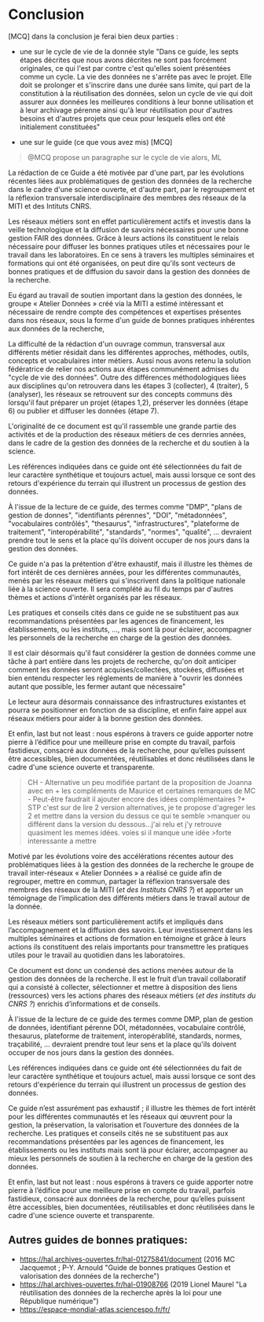 # Conclusion

[MCQ] 
dans la conclusion je ferai bien deux parties : 

* une sur le cycle de vie de la donnée style "Dans ce guide, les septs étapes décrites que nous avons décrites ne sont pas forcément originales, ce qui l'est par contre c'est qu'elles soient présentées comme un cycle. La vie des données ne s'arrête pas avec le projet. Elle doit se prolonger et s'inscrire dans une durée sans limite, qui part de la constitution à la réutilisation des données, selon un cycle de vie qui doit assurer aux données les meilleures conditions à leur bonne utilisation et à leur archivage pérenne ainsi qu'à leur réutilisation pour d'autres besoins et d'autres projets que ceux pour lesquels elles ont été initialement constituées" 

* une sur le guide (ce que vous avez mis) [MCQ]

>@MCQ propose un paragraphe sur le cycle de vie alors, ML

La rédaction de ce Guide a été motivée par d'une part, par les évolutions récentes liées aux problématiques de gestion des données de la recherche dans le cadre d'une science ouverte, et d'autre part, par le regroupement et la réflexion transversale interdisciplinaire des membres des réseaux de la MITI et des Intituts CNRS.

Les réseaux métiers sont en effet particulièrement actifs et investis dans la veille technologique et la diffusion de savoirs nécessaires pour une bonne gestion FAIR des données. Grâce à leurs actions ils constituent le relais nécessaire pour diffuser les bonnes pratiques utiles et nécessaires pour le travail dans les laboratoires. En ce sens à travers les multiples séminaires et formations qui ont été organisées, on peut dire qu'ils sont vecteurs de bonnes pratiques et de diffusion du savoir dans la gestion des données de la recherche.

Eu égard au travail de soutien important dans la gestion des données, le groupe « Atelier Données » créé via la MITI a estimé intéressant et nécessaire de rendre compte des compétences et expertises présentes dans nos réseaux, sous la forme d'un guide de bonnes pratiques inhérentes aux données de la recherche, 

La difficulté de la rédaction d'un ouvrage commun, transversal aux différents métier résidait dans les différentes approches, méthodes, outils, concepts et vocabulaires inter métiers. Aussi nous avons retenu la solution fédératrice de relier nos actions aux étapes communément admises du "cycle de vie des données". Outre des différences méthodologiques liées aux disciplines qu'on retrouvera dans les étapes 3 (collecter), 4 (traiter), 5 (analyser), les réseaux se retrouvent sur des concepts communs dès lorsqu'il faut préparer un projet (étapes 1,2), préserver les données (étape 6) ou publier et diffuser les données (étape 7).

L'originalité de ce document est qu'il rassemble une grande partie des activités et de la production des réseaux métiers de ces dernries années, dans le cadre de la gestion des données de la recherche et du soutien à la science.

Les références indiquées dans ce guide ont été sélectionnées du fait de leur caractère synthétique et toujours actuel, mais aussi lorsque ce sont des retours d'expérience du terrain qui illustrent un processus de gestion des données.

À l'issue de la lecture de ce guide, des termes comme "DMP", "plans de gestion de donnes", "identifiants pérennes", "DOI", "métadonnées", "vocabulaires contrôlés", "thesaurus", "infrastructures", "plateforme de traitement", "interopérabilité", "standards", "normes", "qualité", ... devraient prendre tout le sens et la place qu'ils doivent occuper de nos jours dans la gestion des données.

Ce guide n'a pas la prétention d'être exhaustif, mais il illustre les thèmes de fort intérêt de ces dernières années, pour les différentes communautés, menés par les réseaux métiers qui s'inscrivent dans la politique nationale liée à la science ouverte. Il sera complété au fil du temps par d'autres thèmes et actions d'intérêt organisés par les réseaux.

Les pratiques et conseils cités dans ce guide ne se substituent pas aux recommandations présentées par les agences de financement, les établissements, ou les instituts, ..., mais sont là pour éclairer, accompagner les personnels de la recherche en charge de la gestion des données.

Il est clair désormais qu'il faut considérer la gestion de données comme une tâche à part entière dans les projets de recherche, qu'on doit anticiper comment les données seront acquises/collectées, stockées, diffusées et bien entendu respecter les réglements de manière à "ouvrir les données autant que possible, les fermer autant que nécessaire" 

Le lecteur aura désormais connaissance des infrastructures existantes et pourra se positionner en fonction de sa discipline, et enfin faire appel aux réseaux métiers pour aider à la bonne gestion des données.

Et enfin, last but not least : nous espérons à travers ce guide apporter notre pierre à l’édifice pour une meilleure prise en compte du travail, parfois fastidieux, consacré aux données de la recherche, pour qu’elles puissent être accessibles, bien documentées, réutilisables et donc réutilisées dans le cadre d'une science ouverte et transparente.


>CH - Alternative un peu modifiée partant de la proposition de Joanna  avec en + les compléments de Maurice et certaines remarques de MC - Peut-être faudrait il ajouter encore des idées complémentaires ?*
>STP c'est sur de lire 2 version alternatives, je te propose d'agreger les 2 et mettre dans la version du dessus ce qui te semble >manquer ou différent dans la version du dessous...j'ai relu et j'y retrouve quasiment les memes idées. voies si il manque une idée >forte interessante a mettre 

Motivé par les évolutions voire des accélérations récentes autour des problématiques liées à la gestion des données de la recherche le groupe de travail inter-réseaux « Atelier Données » a réalisé ce guide afin de regrouper, mettre en commun, partager la réflexion transversale des membres des réseaux de la MITI (*et des Instituts CNRS ?*) et apporter un témoignage de l’implication des différents métiers dans le travail autour de la donnée.

Les réseaux métiers sont particulièrement actifs et impliqués dans l’accompagnement et la diffusion des savoirs. Leur investissement dans les multiples séminaires et actions de formation en témoigne et grâce à leurs actions ils constituent des relais importants pour transmettre les pratiques utiles pour le travail au quotidien dans les laboratoires.  

Ce document est donc un condensé des actions menées autour de la gestion des données de la recherche. Il est le fruit d’un travail collaboratif qui a consisté à collecter, sélectionner et mettre à disposition des liens (ressources) vers les actions phares des réseaux métiers (*et des instituts du CNRS ?*) enrichis d’informations et de conseils. 

À l'issue de la lecture de ce guide des termes comme DMP, plan de gestion de données, identifiant pérenne DOI, métadonnées, vocabulaire contrôlé, thesaurus, plateforme de traitement, interopérablité, standards, normes, traçabilité, ... devraient prendre tout leur sens et la place qu'ils doivent occuper de nos jours dans la gestion des données.

Les références indiquées dans ce guide ont été sélectionnées du fait de leur caractère synthétique et toujours actuel, mais aussi lorsque ce sont des retours d'expérience du terrain qui illustrent un processus de gestion des données.

Ce guide n’est assurément pas exhaustif ; il illustre les thèmes de fort intérêt pour les différentes communautés et les réseaux qui œuvrent pour la gestion, la préservation, la valorisation et l’ouverture des données de la recherche. 
Les pratiques et conseils cités ne se substituent pas aux recommandations présentées par les agences de financement, les établissements ou les instituts mais sont là pour éclairer, accompagner au mieux les personnels de soutien à la recherche en charge de la gestion des données.

Et enfin, last but not least : nous espérons à travers ce guide apporter notre pierre à l’édifice pour une meilleure prise en compte du travail, parfois fastidieux, consacré aux données de la recherche, pour qu’elles puissent être accessibles, bien documentées, réutilisables et donc réutilisées dans le cadre d'une science ouverte et transparente.


##  Autres guides de bonnes pratiques:
            
* <https://hal.archives-ouvertes.fr/hal-01275841/document> (2016 MC Jacquemot ; P-Y. Arnould "Guide de bonnes pratiques Gestion et valorisation des données de la recherche")        
* <https://hal.archives-ouvertes.fr/hal-01908766> (2019 Lionel Maurel "La réutilisation des données de la recherche après la loi pour une République numérique")       
* <https://espace-mondial-atlas.sciencespo.fr/fr/>

